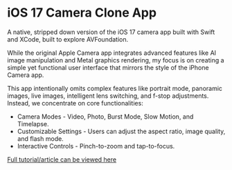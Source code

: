 # iOS 17 Camera Clone App

A native, stripped down version of the iOS 17 camera app built with Swift and XCode, built to explore AVFoundation.

While the original Apple Camera app integrates advanced features like AI image manipulation and Metal graphics rendering, my focus is on creating a simple yet functional user interface that mirrors the style of the iPhone Camera app. 

This app intentionally omits complex features like portrait mode, panoramic images, live images, intelligent lens switching, and f-stop adjustments. Instead, we concentrate on core functionalities:

- Camera Modes - Video, Photo, Burst Mode, Slow Motion, and Timelapse.
- Customizable Settings - Users can adjust the aspect ratio, image quality, and flash mode.
- Interactive Controls - Pinch-to-zoom and tap-to-focus.

[Full tutorial/article can be viewed here](https://medium.com/@matthewbryanking/ios-media-capture-creating-an-iphone-camera-app-clone-7dafe4d5a758)
